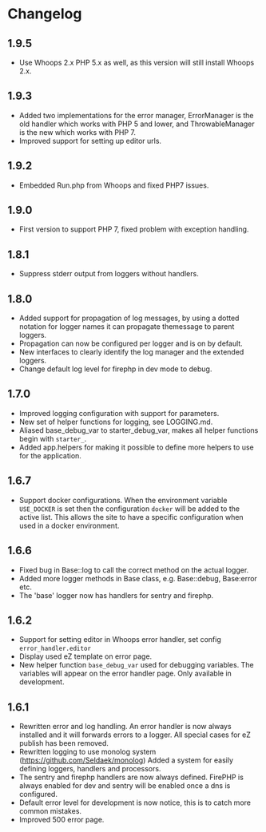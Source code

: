 # Changelog

## 1.9.5

- Use Whoops 2.x PHP 5.x as well, as this version will still install
  Whoops 2.x.

## 1.9.3

- Added two implementations for the error manager, ErrorManager is the
  old handler which works with PHP 5 and lower, and ThrowableManager is
  the new which works with PHP 7.
- Improved support for setting up editor urls.

## 1.9.2

- Embedded Run.php from Whoops and fixed PHP7 issues.

## 1.9.0

- First version to support PHP 7, fixed problem with exception handling.

## 1.8.1

- Suppress stderr output from loggers without handlers.

## 1.8.0

- Added support for propagation of log messages, by using a dotted notation for logger
  names it can propagate themessage to parent loggers.
- Propagation can now be configured per logger and is on by default.
- New interfaces to clearly identify the log manager and the
  extended loggers.
- Change default log level for firephp in dev mode to debug.


## 1.7.0

- Improved logging configuration with support for parameters.
- New set of helper functions for logging, see LOGGING.md.
- Aliased base_debug_var to starter_debug_var, makes all helper
  functions begin with `starter_`.
- Added app.helpers for making it possible to define more helpers
  to use for the application.

## 1.6.7

- Support docker configurations. When the environment variable `USE_DOCKER` is set
  then the configuration `docker` will be added to the active list.
  This allows the site to have a specific configuration when used in a docker
  environment.

## 1.6.6

- Fixed bug in Base::log to call the correct method on the actual logger.
- Added more logger methods in Base class, e.g. Base::debug, Base:error etc.
- The 'base' logger now has handlers for sentry and firephp.

## 1.6.2

- Support for setting editor in Whoops error handler, set config `error_handler.editor`
- Display used eZ template on error page.
- New helper function `base_debug_var` used for debugging variables.
  The variables will appear on the error handler page.
  Only available in development.


## 1.6.1

- Rewritten error and log handling. An error handler is now always installed
  and it will forwards errors to a logger. All special cases for eZ publish has
  been removed.
- Rewritten logging to use monolog system (https://github.com/Seldaek/monolog)
  Added a system for easily defining loggers, handlers and processors.
- The sentry and firephp handlers are now always defined. FirePHP is always
  enabled for dev and sentry will be enabled once a dns is configured.
- Default error level for development is now notice, this is to catch more
  common mistakes.
- Improved 500 error page.
